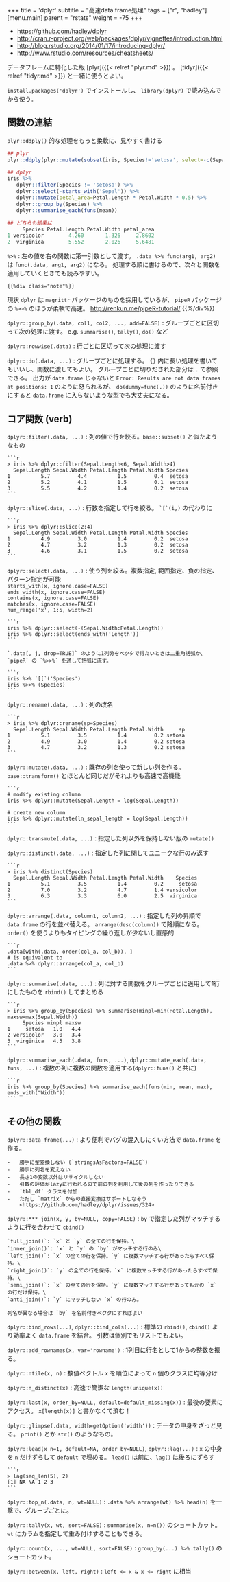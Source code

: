 +++
title = 'dplyr'
subtitle = "高速data.frame処理"
tags = ["r", "hadley"]
[menu.main]
  parent = "rstats"
  weight = -75
+++

-   <https://github.com/hadley/dplyr>
-   <http://cran.r-project.org/web/packages/dplyr/vignettes/introduction.html>
-   <http://blog.rstudio.org/2014/01/17/introducing-dplyr/>
-   <http://www.rstudio.com/resources/cheatsheets/>

データフレームに特化した版 [plyr]({{< relref "plyr.md" >}}) 。
[tidyr]({{< relref "tidyr.md" >}}) と一緒に使うとよい。

`install.packages('dplyr')` でインストールし、
`library(dplyr)` で読み込んでから使う。

## 関数の連結

`plyr::ddply()` 的な処理をもっと柔軟に、見やすく書ける

```r
## plyr
plyr::ddply(plyr::mutate(subset(iris, Species!='setosa', select=-c(Sepal.Width, Sepal.Length)), petal_area=Petal.Length*Petal.Width*0.5), .(Species), numcolwise(mean))

## dplyr
iris %>%
   dplyr::filter(Species != 'setosa') %>%
   dplyr::select(-starts_with('Sepal')) %>%
   dplyr::mutate(petal_area=Petal.Length * Petal.Width * 0.5) %>%
   dplyr::group_by(Species) %>%
   dplyr::summarise_each(funs(mean))

## どちらも結果は
     Species Petal.Length Petal.Width petal_area
1 versicolor        4.260       1.326     2.8602
2  virginica        5.552       2.026     5.6481
```

`%>%`
:   左の値を右の関数に第一引数として渡す。
    `.data %>% func(arg1, arg2)` は `func(.data, arg1, arg2)` になる。
    処理する順に書けるので、次々と関数を適用していくときでも読みやすい。

    {{%div class="note"%}}
現状 `dplyr` は `magrittr` パッケージのものを採用しているが、
`pipeR` パッケージの `%>>%` のほうが柔軟で高速。
<http://renkun.me/pipeR-tutorial/>
    {{%/div%}}

`dplyr::group_by(.data, col1, col2, ..., add=FALSE)`
:   グループごとに区切って次の処理に渡す。 e.g. `summarise()`, `tally()`, `do()` など

`dplyr::rowwise(.data)`
:   行ごとに区切って次の処理に渡す

`dplyr::do(.data, ...)`
:   グループごとに処理する。
    `{}` 内に長い処理を書いてもいいし、関数に渡してもよい。
    グループごとに切りだされた部分は `.` で参照できる。
    出力が `data.frame` じゃないと
    `Error: Results are not data frames at positions: 1`
    のように怒られるが、
    `do(dummy=func(.))` のように名前付きにすると
    `data.frame` に入らないような型でも大丈夫になる。

## コア関数 (verb)

`dplyr::filter(.data, ...)`
:   列の値で行を絞る。`base::subset()` と似たようなもの

    ```r
    > iris %>% dplyr::filter(Sepal.Length<6, Sepal.Width>4)
      Sepal.Length Sepal.Width Petal.Length Petal.Width Species
    1          5.7         4.4          1.5         0.4  setosa
    2          5.2         4.1          1.5         0.1  setosa
    3          5.5         4.2          1.4         0.2  setosa
    ```

`dplyr::slice(.data, ...)`
:   行数を指定して行を絞る。
    `` `[`(i,) `` の代わりに

    ```r
    > iris %>% dplyr::slice(2:4)
      Sepal.Length Sepal.Width Petal.Length Petal.Width Species
    1          4.9         3.0          1.4         0.2  setosa
    2          4.7         3.2          1.3         0.2  setosa
    3          4.6         3.1          1.5         0.2  setosa
    ```

`dplyr::select(.data, ...)`
:   使う列を絞る。複数指定, 範囲指定、負の指定、パターン指定が可能\
    `starts_with(x, ignore.case=FALSE)`\
    `ends_width(x, ignore.case=FALSE)`\
    `contains(x, ignore.case=FALSE)`\
    `matches(x, ignore.case=FALSE)`\
    `num_range('x', 1:5, width=2)`

    ```r
    iris %>% dplyr::select(-(Sepal.Width:Petal.Length))
    iris %>% dplyr::select(ends_with('Length'))
    ```

    `.data[, j, drop=TRUE]` のように1列分をベクタで得たいときは二重角括弧か、
    `pipeR` の `%>>%` を通して括弧に流す。

    ```r
    iris %>% `[[`('Species')
    iris %>>% (Species)
    ```

`dplyr::rename(.data, ...)`
:   列の改名

    ```r
    > iris %>% dplyr::rename(sp=Species)
      Sepal.Length Sepal.Width Petal.Length Petal.Width     sp
    1          5.1         3.5          1.4         0.2 setosa
    2          4.9         3.0          1.4         0.2 setosa
    3          4.7         3.2          1.3         0.2 setosa
    ```

`dplyr::mutate(.data, ...)`
:   既存の列を使って新しい列を作る。
    `base::transform()` とほとんど同じだがそれよりも高速で高機能

    ```r
    # modify existing column
    iris %>% dplyr::mutate(Sepal.Length = log(Sepal.Length))

    # create new column
    iris %>% dplyr::mutate(ln_sepal_length = log(Sepal.Length))
    ```

`dplyr::transmute(.data, ...)`
:   指定した列以外を保持しない版の `mutate()`

`dplyr::distinct(.data, ...)`
:   指定した列に関してユニークな行のみ返す

    ```r
    > iris %>% distinct(Species)
      Sepal.Length Sepal.Width Petal.Length Petal.Width    Species
    1          5.1         3.5          1.4         0.2     setosa
    2          7.0         3.2          4.7         1.4 versicolor
    3          6.3         3.3          6.0         2.5  virginica
    ```

`dplyr::arrange(.data, column1, column2, ...)`
:   指定した列の昇順で `data.frame` の行を並べ替える。
    `arrange(desc(column))` で降順になる。
    `order()` を使うよりもタイピングの繰り返しが少ないし直感的

    ```r
    .data[with(.data, order(col_a, col_b)), ]
    # is equivalent to
    .data %>% dplyr::arrange(col_a, col_b)
    ```

`dplyr::summarise(.data, ...)`
:   列に対する関数をグループごとに適用して1行にしたものを `rbind()` してまとめる

    ```r
    > iris %>% group_by(Species) %>% summarise(minpl=min(Petal.Length), maxsw=max(Sepal.Width))
         Species minpl maxsw
    1     setosa   1.0   4.4
    2 versicolor   3.0   3.4
    3  virginica   4.5   3.8
    ```

`dplyr::summarise_each(.data, funs, ...)`, `dplyr::mutate_each(.data, funs, ...)`
:   複数の列に複数の関数を適用する(`dplyr::funs()` と共に)

    ```r
    iris %>% group_by(Species) %>% summarise_each(funs(min, mean, max), ends_with("Width"))
    ```

## その他の関数

`dplyr::data_frame(...)`
:   より便利でバグの混入しにくい方法で `data.frame` を作る。

    -   勝手に型変換しない (`stringsAsFactors=FALSE`)
    -   勝手に列名を変えない
    -   長さ1の変数以外はリサイクルしない
    -   引数の評価がlazyに行われるので前の列を利用して後の列を作ったりできる
    -   `tbl_df` クラスを付加
    -   ただし `matrix` からの直接変換はサポートしなそう
        <https://github.com/hadley/dplyr/issues/324>

`dplyr::***_join(x, y, by=NULL, copy=FALSE)`
:   `by` で指定した列がマッチするように行を合わせて `cbind()`

    `full_join()`: `x` と `y` の全ての行を保持。\
    `inner_join()`: `x` と `y` の `by` がマッチする行のみ\
    `left_join()`: `x` の全ての行を保持。`y` に複数マッチする行があったらすべて保持。\
    `right_join()`: `y` の全ての行を保持。`x` に複数マッチする行があったらすべて保持。\
    `semi_join()`: `x` の全ての行を保持。`y` に複数マッチする行があっても元の `x` の行だけ保持。\
    `anti_join()`: `y` にマッチしない `x` の行のみ。

    列名が異なる場合は `by` を名前付きベクタにすればよい

`dplyr::bind_rows(...)`, `dplyr::bind_cols(...)`
:   標準の `rbind()`, `cbind()` より効率よく `data.frame` を結合。
    引数は個別でもリストでもよい。

`dplyr::add_rownames(x, var='rowname')`
:   1列目に行名として1からの整数を振る。

`dplyr::ntile(x, n)`
:   数値ベクトル `x` を順位によって `n` 個のクラスに均等分け

`dplyr::n_distinct(x)`
:   高速で簡潔な `length(unique(x))`

`dplyr::last(x, order_by=NULL, default=default_missing(x))`
:   最後の要素にアクセス。
    `x[length(x)]` と書かなくて済む！

`dplyr::glimpse(.data, width=getOption('width'))`
:   データの中身をざっと見る。
    `print()` とか `str()` のようなもの。

`dplyr::lead(x n=1, default=NA, order_by=NULL)`, `dplyr::lag(...)`
:   `x` の中身を `n` だけずらして `default` で埋める。
    `lead()` は前に、`lag()` は後ろにずらす

    ```r
    > lag(seq_len(5), 2)
    [1] NA NA 1 2 3
    ```

`dplyr::top_n(.data, n, wt=NULL)`
:   `.data %>% arrange(wt) %>% head(n)` を一撃で、グループごとに。

`dplyr::tally(x, wt, sort=FALSE)`
:   `summarise(x, n=n())` のショートカット。
    `wt` にカラムを指定して重み付けすることもできる。

`dplyr::count(x, ..., wt=NULL, sort=FALSE)`
:   `group_by(...) %>% tally()` のショートカット。

`dplyr::between(x, left, right)`
:   `left <= x & x <= right` に相当

